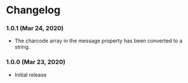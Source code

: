 # Changelog

### 1.0.1 (Mar 24, 2020)
-	The charcode array in the message property has been converted to a string.

### 1.0.0 (Mar 23, 2020)
-	Initial release